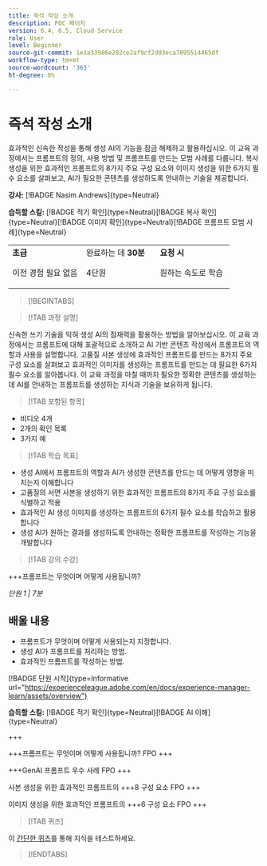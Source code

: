 ```yaml
---
title: 즉석 작성 소개
description: POC 페이지
version: 6.4, 6.5, Cloud Service
role: User
level: Beginner
source-git-commit: 1e1a33986e202ce2af9cf2d03eca7895514465df
workflow-type: tm+mt
source-wordcount: '363'
ht-degree: 0%

---
```



# 즉석 작성 소개

효과적인 신속한 작성을 통해 생성 AI의 기능을 잠금 해제하고 활용하십시오. 이 교육 과정에서는 프롬프트의 정의, 사용 방법 및 프롬프트를 만드는 모범 사례를 다룹니다. 복사 생성을 위한 효과적인 프롬프트의 8가지 주요 구성 요소와 이미지 생성을 위한 6가지 필수 요소를 살펴보고, AI가 필요한 콘텐츠를 생성하도록 안내하는 기술을 제공합니다.

**강사:** [!BADGE Nasim Andrews]{type=Neutral}

**습득할 스킬:** [!BADGE 적기 확인]{type=Neutral}[!BADGE 복사 확인]{type=Neutral}[!BADGE 이미지 확인]{type=Neutral}[!BADGE 프롬프트 모범 사례]{type=Neutral}

<table>
    <tr>
        <td width="33%">
            <strong>초급</strong>            
            <p>이전 경험 필요 없음<p>
        </td>
          <td width="33%">
            완료하는 데 <strong>30분</strong>
            <p>4단원<p>
        </td>
        <td width="33%">
            <strong>요청 시</strong>
            <p>원하는 속도로 학습<p>
        </td>
    </tr>
</table>

>[!BEGINTABS]

>[!TAB 과정 설명]

신속한 쓰기 기술을 익혀 생성 AI의 잠재력을 활용하는 방법을 알아보십시오. 이 교육 과정에서는 프롬프트에 대해 포괄적으로 소개하고 AI 기반 콘텐츠 작성에서 프롬프트의 역할과 사용을 설명합니다. 고품질 사본 생성에 효과적인 프롬프트를 만드는 8가지 주요 구성 요소를 살펴보고 효과적인 이미지를 생성하는 프롬프트를 만드는 데 필요한 6가지 필수 요소를 알아봅니다. 이 교육 과정을 마칠 때까지 필요한 정확한 콘텐츠를 생성하는 데 AI를 안내하는 프롬프트를 생성하는 지식과 기술을 보유하게 됩니다.

>[!TAB 포함된 항목]

* 비디오 4개
* 2개의 확인 목록
* 3가지 예

>[!TAB 학습 목표]

* 생성 AI에서 프롬프트의 역할과 AI가 생성한 콘텐츠를 만드는 데 어떻게 영향을 미치는지 이해합니다
* 고품질의 서면 사본을 생성하기 위한 효과적인 프롬프트의 8가지 주요 구성 요소를 식별하고 적용
* 효과적인 AI 생성 이미지를 생성하는 프롬프트의 6가지 필수 요소를 학습하고 활용합니다
* 생성 AI가 원하는 결과를 생성하도록 안내하는 정확한 프롬프트를 작성하는 기능을 개발합니다

>[!TAB 강의 수강]

+++프롬프트는 무엇이며 어떻게 사용됩니까?

_단원 1 | 7분_

## 배울 내용

* 프롬프트가 무엇이며 어떻게 사용되는지 지정합니다.
* 생성 AI가 프롬프트를 처리하는 방법.
* 효과적인 프롬프트를 작성하는 방법.

[!BADGE 단원 시작]{type=Informative url="https://experienceleague.adobe.com/en/docs/experience-manager-learn/assets/overview"}

**습득할 스킬:** [!BADGE 적기 확인]{type=Neutral}[!BADGE AI 이해]{type=Neutral}

+++

+++프롬프트는 무엇이며 어떻게 사용됩니까?
FPO
+++

+++GenAI 프롬프트 우수 사례
FPO
+++

사본 생성을 위한 효과적인 프롬프트의 +++8 구성 요소
FPO
+++

이미지 생성을 위한 효과적인 프롬프트의 +++6 구성 요소
FPO
+++

>[!TAB 퀴즈]

이 [간단한 퀴즈](https://ezpwo74vees.typeform.com/to/vsPYgbwa)를 통해 지식을 테스트하세요.

>[!ENDTABS]
